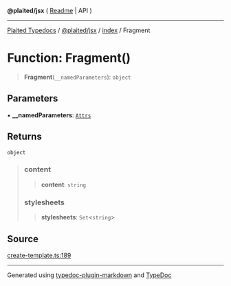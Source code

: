 **@plaited/jsx** ( [Readme](../../README.md) \| API )

***

[Plaited Typedocs](../../../../modules.md) / [@plaited/jsx](../../modules.md) / [index](../README.md) / Fragment

# Function: Fragment()

> **Fragment**(`__namedParameters`): `object`

## Parameters

▪ **\_\_namedParameters**: [`Attrs`](../type-aliases/Attrs.md)

## Returns

`object`

> ### content
>
> > **content**: `string`
>
> ### stylesheets
>
> > **stylesheets**: `Set`\<`string`\>
>

## Source

[create-template.ts:189](https://github.com/plaited/plaited/blob/317e868/libs/jsx/src/create-template.ts#L189)

***

Generated using [typedoc-plugin-markdown](https://www.npmjs.com/package/typedoc-plugin-markdown) and [TypeDoc](https://typedoc.org/)
